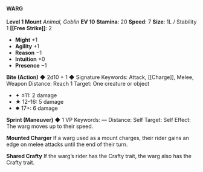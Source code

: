 #### WARG

**Level 1 Mount**
*Animal, Goblin*
**EV 10**
**Stamina**: 20
**Speed**: 7
**Size**: 1L / Stability 1
**[[Free Strike]]**: 2

- **Might** +1
- **Agility** +1
- **Reason** −1
- **Intuition** +0
- **Presence** −1

**Bite (Action)** ◆ 2d10 + 1 ◆ Signature
Keywords: Attack, [[Charge]], Melee, Weapon
Distance: Reach 1
Target: One creature or object

- ✦ ≤11: 2 damage
- ★ 12–16: 5 damage
- ✸ 17+: 6 damage

**Sprint (Maneuver)** ◆ 1 VP
Keywords: —
Distance: Self
Target: Self
Effect: The warg moves up to their speed.

**Mounted Charger**
If a warg used as a mount charges, their rider gains an edge on melee attacks until the end of their turn.

**Shared Crafty**
If the warg’s rider has the Crafty trait, the warg also has the Crafty trait.
